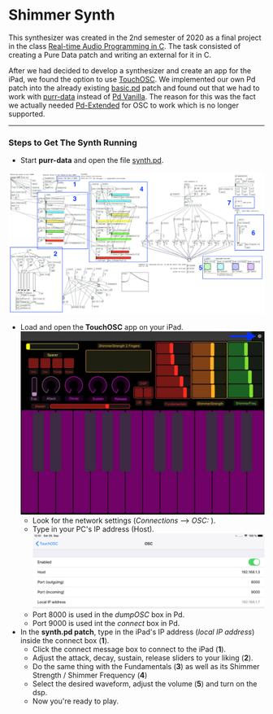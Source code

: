 # Shimmer Synth

This synthesizer was created in the 2nd semester of 2020 as a final project in the class [Real-time Audio Programming in C](https://github.com/audio-communication-group/real-time-audio-programming-in-C_SoSe2020.git). The task consisted of creating a Pure Data patch and writing an external for it in C. 

After we had decided to develop a synthesizer and create an app for the iPad, we found the option to use [TouchOSC](https://hexler.net/docs/touchosc-getting-started). 
We implemented our own Pd patch into the already existing [basic.pd](https://hexler.net/pub/touchosc/basic.pd) patch and found out that we had to work with [purr-data](https://agraef.github.io/purr-data/) instead of [Pd Vanilla](http://puredata.info/downloads/pure-data). The reason for this was the fact we actually needed [Pd-Extended](http://puredata.info/downloads/pd-extended) for OSC to work which is no longer supported.

***

### Steps to Get The Synth Running

- Start **purr-data** and open the file [synth.pd](https://github.com/thomaschhh/RTAP-Synthesizer/blob/master/PureData/Synth.pd).

![Entire Pd Patch](https://github.com/thomaschhh/RTAP-Synthesizer/blob/master/Images/pd_patch.png?raw=true)

- Load and open the **TouchOSC** app on your iPad.
![Entire Pd Patch](https://github.com/thomaschhh/RTAP-Synthesizer/blob/master/Images/osc_layout.jpg?raw=true)
    - Look for the network settings (*Connections* --> *OSC: <HOST IP>*).
    - Type in your PC's IP address (Host).
    ![Entire Pd Patch](https://github.com/thomaschhh/RTAP-Synthesizer/blob/master/Images/osc_connections.jpg?raw=true)
    - Port 8000 is used in the *dumpOSC* box in Pd. 
    - Port 9000 is used int the *connect* box in Pd.
- In the **synth.pd patch**, type in the iPad's IP address (*local IP address*) inside the connect box (**1**).
    - Click the connect message box to connect to the iPad (**1**).
    - Adjust the attack, decay, sustain, release sliders to your liking (**2**).
    - Do the same thing with the Fundamentals (**3**) as well as its Shimmer Strength / Shimmer Frequency (**4**) 
    - Select the desired waveform, adjust the volume (**5**) and turn on the dsp. 
    - Now you're ready to play. 
